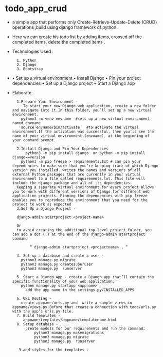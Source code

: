 # todo_app_crud

- a simple app that performs only Create-Retrieve-Update-Delete (CRUD) operations ,build using django framework of python.
-  Here we can create his todo list by adding items, crossed off the completed items, delete the completed items .
- Technologies Used :

        1. Python
        2. Django
        3. Bootstrap
        
-   • Set up a virtual environment
    • Install Django
    • Pin your project dependencies
    • Set up a Django project
    • Start a Django app
- Elaborate:

        1.Prepare Your Environment -
           To start your new Django web application, create a new folder and navigate into it.In this folder, you’ll set up a new virtual environment.
          python3 -m venv envname  #sets up a new virtual environment named envname
          source envname/bin/activate   #to activate the virtual environment.If the activation was successful, then you’ll see the name of your virtual environment,(envname), at the beginning of your command prompt. 

        2.Install Django and Pin Your Dependencies
            python3 -m pip install django  or python -m pip install django==version
          python3 -m pip freeze > requirements.txt # can pin your dependencies to make sure that you’re keeping track of which Django version you installed. writes the names and versions of all external Python packages that are currently in your virtual environment to a file called requirements.txt. This file will include the django package and all of its dependencies.
        Keeping a separate virtual environment for every project allows you to work with different versions of Django for different web application projects. Pinning the dependencies with pip freeze enables you to reproduce the environment that you need for the project to work as expected
        3.Set Up a Django Project - 

        django-admin startproject <project-name>   

        Or
        to avoid creating the additional top-level project folder, you can add a dot (.) at the end of the django-admin startproject command

              “ django-admin startproject <projectname> . “

        4. Set up a database and create a user -
          python3 manage.py migrate
          python3 manage.py createsuperuser
          python3 manage.py  runserver

        5. Start a Django App - create a Django app that’ll contain the specific functionality of your web application.
          python manage.py startapp <appname>
            add the app name in the settings.py/INSTALLED_APPS

        6. URL Routing -
          create appname/urls.py and  write a sample views in appname/views.py.Before that create a connection with todo/urls.py with the app’s urls.py file.
        7. Build Templates -
           appname/templates/appname/templatename.html	
        8. Setup database -
            create models for our requirements and run the command:
                python3 manage.py makemigrations
                python3 manage.py migrate
                python3 manage.py  runserver

         9.add styles for the templates .
